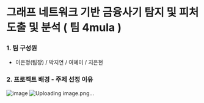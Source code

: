 # 그래프 네트워크 기반 금융사기 탐지 및 피처 도출 및 분석 ( 팀 4mula )
### 1. 팀 구성원
* 이은정(팀장) / 박지연 / 여혜미 / 지은현
  
### 2. 프로젝트 배경 - 주제 선정 이유

![image](https://github.com/user-attachments/assets/4d7e1182-5841-4330-8c6b-7c5d2bbe8628)
![Uploading image.png…]()
